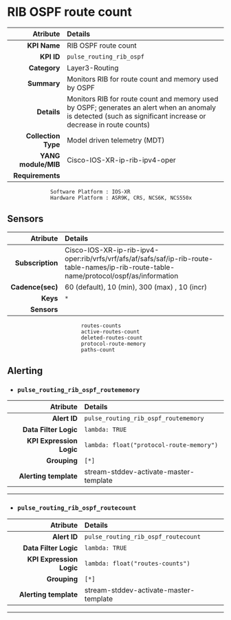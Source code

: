 
RIB OSPF route count
====
Atribute|Details
---:|:---
**KPI Name**    | RIB OSPF route count
**KPI ID**      | `pulse_routing_rib_ospf`
**Category**    | Layer3-Routing
**Summary**     | Monitors RIB for route count and memory used by OSPF
**Details**     | Monitors RIB for route count and memory used by OSPF; generates an alert when an anomaly is detected (such as significant increase or decrease in route counts)
**Collection Type** | Model driven telemetry (MDT)
**YANG module/MIB** | Cisco-IOS-XR-ip-rib-ipv4-oper
**Requirements**    |
                  Software Platform : IOS-XR
                  Hardware Platform : ASR9K, CRS, NCS6K, NCS550x
Sensors
---
Atribute|Details
---:|:---
**Subscription** | Cisco-IOS-XR-ip-rib-ipv4-oper:rib/vrfs/vrf/afs/af/safs/saf/ip-rib-route-table-names/ip-rib-route-table-name/protocol/ospf/as/information
**Cadence(sec)** | 60 (default), 10 (min), 300 (max) , 10 (incr)
**Keys**         | `*`
**Sensors**      |
                            routes-counts
                            active-routes-count
                            deleted-routes-count
                            protocol-route-memory
                            paths-count
     
Alerting
---

* ### `pulse_routing_rib_ospf_routememory`
Atribute|Details
---:|:---
**Alert ID**             | ```pulse_routing_rib_ospf_routememory```
**Data Filter Logic**    | ```lambda: TRUE```
**KPI Expression Logic** | ```lambda: float("protocol-route-memory")```
**Grouping**             | ```[*]```
**Alerting template**    | stream-stddev-activate-master-template
---

* ### `pulse_routing_rib_ospf_routecount`
Atribute|Details
---:|:---
**Alert ID**             | ```pulse_routing_rib_ospf_routecount```
**Data Filter Logic**    | ```lambda: TRUE```
**KPI Expression Logic** | ```lambda: float("routes-counts")```
**Grouping**             | ```[*]```
**Alerting template**    | stream-stddev-activate-master-template
---

